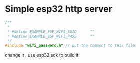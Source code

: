Simple esp32 http server
====================

```c
/**
 *
 * #define EXAMPLE_ESP_WIFI_SSID      ""
 * #define EXAMPLE_ESP_WIFI_PASS      ""
 */
#include "wifi_password.h" // put the comment to this file

```
change it , use esp32 sdk to build it

